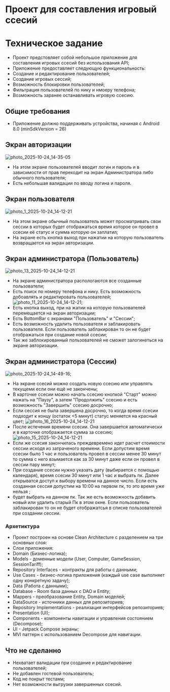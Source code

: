 # Проект для составления игровый ссесий

# Техническое задание

- Проект предстовляет собой небольшое приложение для составления игровых ссесий без использования API;
- Приложение предоставляет следующую функциональность:
- Создание и редактирование пользователей;
- Создание игровых сессий;
- Возможность блокировки пользователей;
- Фильтрация пользователей по нику и нмоеру телефона;
- Возможность заранее останавливать игровую ссесию.

## Общие требования

- Приложение должно поддерживать устройства, начиная с Android 8.0 (minSdkVersion = 26)

## Экран авторизации 
![photo_2025-10-24_14-35-05](https://github.com/user-attachments/assets/66905955-28c4-48ab-a17b-d48d46ec125c)

- На этом экране пользователей вводит логин и пароль и в зависимости от прав переходит на экран Администратора либо обычного пользователя;
- Есть небольшая валидации по вводу логина и пароля.

## Экран пользователя
![photo_1_2025-10-24_14-12-21](https://github.com/user-attachments/assets/3980d03d-f00a-4a1d-abee-00c0f6cc75dd)

- На этом экране обычный пользователь может просматривать свои сессии в которых будет отображаться время которое он провел в ссесии её статус и сумма которую он заплатил;
- На экране есть кнопка выход при нажатии на которую пользователь возвращается на экран авторизации.

## Экран администратора (Пользователь)
![photo_13_2025-10-24_14-12-21](https://github.com/user-attachments/assets/12526aee-f916-4615-a254-b2059004a183)

- На экране администратора распологаются все созданные пользователи; 
- Есть поиск по номеру телефона и нику. Есть возможность добоавлять и редактировать пользователей;
![photo_11_2025-10-24_14-12-21](https://github.com/user-attachments/assets/ea1dd815-9dad-481c-9ac9-05cd73948a78);
- Есть кнопка выход, при на жатии на которую пользователей перемещается на экран авторизации;
- Есть BottomBar с экранами "Пользователь" и "Сессии";
- Есть возможность удалить пользователя и заблакировать пользователя. Если пользователь заблакирован то он не будет отображаться при создание новой ссесии;
- Так же заблокированный пользователей не сможет залогинеться на экране авторизации.

## Экран администратора (Сессии)
![photo_2025-10-24_14-49-16](https://github.com/user-attachments/assets/e36a0afd-a226-47ac-98cb-db9808dc6ba5);

- На экране ссесий можно создать новую ссесию или управлять текущеми если они ещё не закончены;
- В карточке ссесии можно начать ссесию кнопкой "Старт" можно нажать на "Паузу", а затем "Продолжить" ссесию и есть возможность "Завершить" ссесию досрочно;
- Если сессия не была завершена досрочно, то когда время ссесии подходит к концу (остаток <5 минут) статус меняется на красный цвет;
![photo_16_2025-10-24_14-12-21](https://github.com/user-attachments/assets/138c6f81-e14f-45a1-b017-ccb593d242f0)
- После истечения времени ссесии. Она завершается автоматически и в карточке отображается сумма за ссесию;
![photo_15_2025-10-24_14-12-21](https://github.com/user-attachments/assets/9b4102f3-598f-4e82-832e-7fd2ff92454d)
- Если же ссесия закончилась преждевремено идет расчет стоимости сессии исходя из затраченого времени. Если допустим время ссесии было 1 час и пользователь провел в сессии менее 30 минут то сумма с него взымается как за 30 минут даже если он провел в сессии пару минут;
- При создание ссесии нужно указать дату (выбирается с помощью календаря), время ссесии 30 минут или 1 час и выбрать пк. Далее открыватся доступ к выбору времени на данное число. Если есть созданная сессия допустим на 10:00 на первом пк, то это время уже нельзя ;
- будет выбрать на данном пк. Так же есть возможность добавить новый или удалить старый Пк в этом окне. Если пользователь заблакирован то он не будет отображатсья в списке пользователей при создании сессии. 

### Архетиктура
- Проект построен на основе Clean Architecture с разделением на три основных слоя:
- Слои приложения:
- Domain (Бизнес-логика);
- Models - доменные модели (User, Computer, GameSession, SessionTariff);
- Repository Interfaces - контракты для работы с данными;
- Use Cases - бизнес-логика приложения (каждый use case выполняет одну конкретную задачу);
- Data (Работа с данными);
- Database - Room база данных с DAO и Entity;
- Mappers - преобразование Entity, Domain моделей;
- DataSource - источники данных для репозиториев;
- Repository Implementations - реализация интерфейсов репозиториев;
- Presentation (UI);
- Components - компоненты навигации и управления состоянием (Decompose);
- UI - Jetpack Compose экраны;
- MVI паттерн с использованием Decompose для навигации.

## Что не сделанно

- Нехватает валидации при создание и редактирование пользователей;
- Не добавлен гостевой пользователь;
- Код не покрыт тестами;
- Нет возможности выгрузки завершенных ссесий.








